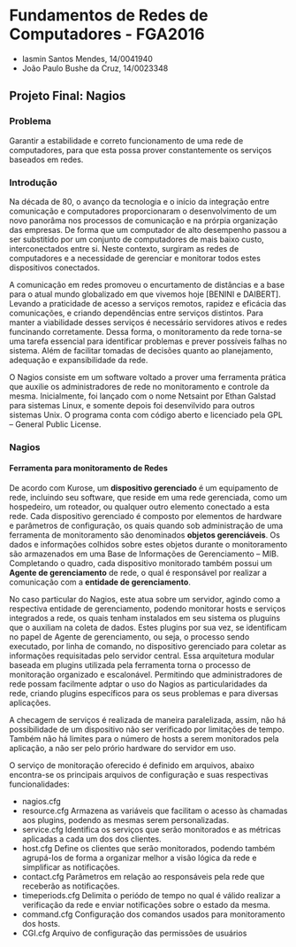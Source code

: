 # Fundamentos de Redes de Computadores - FGA2016
* Iasmin Santos Mendes, 14/0041940
* João Paulo Bushe da Cruz, 14/0023348

## Projeto Final: Nagios

### Problema
Garantir a estabilidade e correto funcionamento de uma rede de computadores, para que esta possa prover constantemente os serviços baseados em redes.

### Introdução
Na década de 80,  o avanço da tecnologia e o início da integração entre comunicação e computadores proporcionaram o desenvolvimento de um novo panorâma nos processos de comunicação e na prórpia organização das empresas. De forma que um computador de alto desempenho passou a ser substitído por um conjunto de computadores de mais baixo custo, interconectados entre si. Neste contexto, surgiram as redes de computadores e a necessidade de gerenciar e monitorar todos estes dispositivos conectados.

A comunicação em redes promoveu o encurtamento de distâncias e a base para o atual mundo globalizado em que vivemos hoje [BENINI e DAIBERT]. Levando a praticidade de acesso a serviços remotos, rapidez e eficácia das comunicações, e criando dependências entre serviços distintos. Para manter a viabilidade desses serviços  é necessário servidores ativos e redes funcinando corretamente. Dessa forma, o monitoramento da rede torna-se uma tarefa essencial para identificar problemas e prever possíveis falhas no sistema. Além de facilitar tomadas de decisões quanto ao planejamento, adequação e expansibilidade da rede.

O Nagios consiste em um software voltado a prover uma ferramenta prática que auxilie os administradores de rede no monitoramento e controle da mesma. Inicialmente, foi lançado com o nome Netsaint por Ethan Galstad para sistemas Linux, e somente depois foi desenvilvido para outros sistemas Unix. O programa conta com código aberto e licenciado pela GPL – General Public License.

### Nagios
#### Ferramenta para monitoramento de Redes

  De acordo com Kurose, um **dispositivo gerenciado** é um equipamento de rede, incluindo seu software, que reside em uma rede gerenciada, como um hospedeiro, um roteador, ou qualquer outro elemento conectado a esta rede. Cada dispositivo gerenciado é composto por elementos de hardware e parâmetros de configuração, os quais quando sob administração de uma ferramenta de monitoramento são denominados **objetos gerenciáveis**. Os dados e informações colhidos sobre estes objetos durante o monitoramento são armazenados em uma Base de Informações de Gerenciamento – MIB. Completando o quadro, cada dispositivo monitorado também possui um **Agente de gerenciamento** de rede, o qual é responsável por realizar a comunicação com a **entidade de gerenciamento**.

No caso particular do Nagios, este atua sobre um servidor, agindo como a respectiva entidade de gerenciamento, podendo monitorar hosts e serviços integrados a rede, os quais tenham instalados em seu sistema os pluguins que o auxiliam na coleta de dados. Estes plugins por sua vez, se identificam no papel de Agente de gerenciamento, ou seja, o processo sendo executado, por linha de comando, no dispositivo gerenciado para coletar as informações requisitadas pelo servidor central. Essa arquitetura modular baseada em plugins utilizada pela ferramenta torna o processo de monitoração organizado e escalonável. Permitindo que administradores de rede possam facilmente adptar o uso do Nagios as particularidades da rede, criando plugins específicos para os seus problemas e para diversas aplicações.

A checagem de serviços é realizada de maneira paralelizada, assim, não há possibilidade de um dispositivo não ser verificado por limitações de tempo. Também não há limites para o número de hosts a serem monitorados pela aplicação, a não ser pelo prório hardware do servidor em uso. 

O serviço de monitoração oferecido é definido em arquivos, abaixo encontra-se os principais arquivos de configuração e suas respectivas funcionalidades:

* nagios.cfg
* resource.cfg
Armazena as variáveis que facilitam o acesso às chamadas aos plugins, podendo as mesmas serem personalizadas.
* service.cfg
Identifica os serviços que serão monitorados e as métricas aplicadas a cada um dos dos clientes.
* host.cfg
Define os clientes que serão monitorados, podendo também agrupá-los de forma a organizar melhor a visão lógica da rede e simplificar as notificações.
* contact.cfg
Parâmetros em relação ao responsáveis pela rede que receberão as notificações.
* timeperiods.cfg
Delimita o periódo de tempo no qual é válido realizar a verificação da rede e enviar notificações sobre o estado da mesma.
* command.cfg
Configuração dos comandos usados para monitoramento dos hosts.
* CGI.cfg
Arquivo de configuração das permissões de usuários
